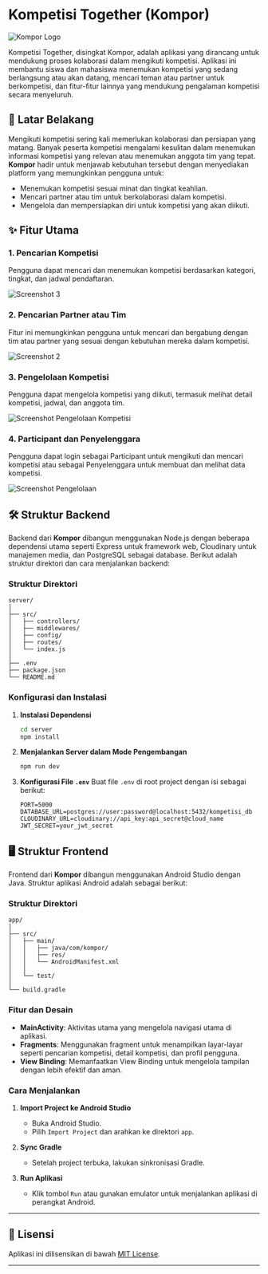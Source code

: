 # Kompetisi Together (Kompor)

![Kompor Logo](/etc/img/header.png)

Kompetisi Together, disingkat Kompor, adalah aplikasi yang dirancang untuk mendukung proses kolaborasi dalam mengikuti kompetisi. Aplikasi ini membantu siswa dan mahasiswa menemukan kompetisi yang sedang berlangsung atau akan datang, mencari teman atau partner untuk berkompetisi, dan fitur-fitur lainnya yang mendukung pengalaman kompetisi secara menyeluruh.

## 📖 Latar Belakang

Mengikuti kompetisi sering kali memerlukan kolaborasi dan persiapan yang matang. Banyak peserta kompetisi mengalami kesulitan dalam menemukan informasi kompetisi yang relevan atau menemukan anggota tim yang tepat. **Kompor** hadir untuk menjawab kebutuhan tersebut dengan menyediakan platform yang memungkinkan pengguna untuk:

- Menemukan kompetisi sesuai minat dan tingkat keahlian.
- Mencari partner atau tim untuk berkolaborasi dalam kompetisi.
- Mengelola dan mempersiapkan diri untuk kompetisi yang akan diikuti.

## ✨ Fitur Utama

### 1. Pencarian Kompetisi

Pengguna dapat mencari dan menemukan kompetisi berdasarkan kategori, tingkat, dan jadwal pendaftaran.

![Screenshot 3](/etc/img/dashboard_screen.png)

### 2. Pencarian Partner atau Tim

Fitur ini memungkinkan pengguna untuk mencari dan bergabung dengan tim atau partner yang sesuai dengan kebutuhan mereka dalam kompetisi.

![Screenshot 2](/etc/img/home_screen.png)

### 3. Pengelolaan Kompetisi

Pengguna dapat mengelola kompetisi yang diikuti, termasuk melihat detail kompetisi, jadwal, dan anggota tim.

![Screenshot Pengelolaan Kompetisi](/etc/img/kompetisi_details_screen.png)

### 4. Participant dan Penyelenggara

Pengguna dapat login sebagai Participant untuk mengikuti dan mencari kompetisi atau sebagai Penyelenggara untuk membuat dan melihat data kompetisi.

![Screenshot Pengelolaan](/etc/img/welcome_screen.png)

## 🛠️ Struktur Backend

Backend dari **Kompor** dibangun menggunakan Node.js dengan beberapa dependensi utama seperti Express untuk framework web, Cloudinary untuk manajemen media, dan PostgreSQL sebagai database. Berikut adalah struktur direktori dan cara menjalankan backend:

### Struktur Direktori

```
server/
│
├── src/
│   ├── controllers/
│   ├── middlewares/
│   ├── config/
│   ├── routes/
│   └── index.js
│
├── .env
├── package.json
└── README.md
```

### Konfigurasi dan Instalasi

1. **Instalasi Dependensi**

   ```bash
   cd server
   npm install
   ```

2. **Menjalankan Server dalam Mode Pengembangan**

   ```bash
   npm run dev
   ```

3. **Konfigurasi File `.env`**
   Buat file `.env` di root project dengan isi sebagai berikut:
   ```
   PORT=5000
   DATABASE_URL=postgres://user:password@localhost:5432/kompetisi_db
   CLOUDINARY_URL=cloudinary://api_key:api_secret@cloud_name
   JWT_SECRET=your_jwt_secret
   ```

## 🖥️ Struktur Frontend

Frontend dari **Kompor** dibangun menggunakan Android Studio dengan Java. Struktur aplikasi Android adalah sebagai berikut:

### Struktur Direktori

```
app/
│
├── src/
│   ├── main/
│   │   ├── java/com/kompor/
│   │   ├── res/
│   │   └── AndroidManifest.xml
│   │
│   └── test/
│
└── build.gradle
```

### Fitur dan Desain

- **MainActivity**: Aktivitas utama yang mengelola navigasi utama di aplikasi.
- **Fragments**: Menggunakan fragment untuk menampilkan layar-layar seperti pencarian kompetisi, detail kompetisi, dan profil pengguna.
- **View Binding**: Memanfaatkan View Binding untuk mengelola tampilan dengan lebih efektif dan aman.

### Cara Menjalankan

1. **Import Project ke Android Studio**

   - Buka Android Studio.
   - Pilih `Import Project` dan arahkan ke direktori `app`.

2. **Sync Gradle**

   - Setelah project terbuka, lakukan sinkronisasi Gradle.

3. **Run Aplikasi**
   - Klik tombol `Run` atau gunakan emulator untuk menjalankan aplikasi di perangkat Android.

---

## 📄 Lisensi

Aplikasi ini dilisensikan di bawah [MIT License](LICENSE).

---
